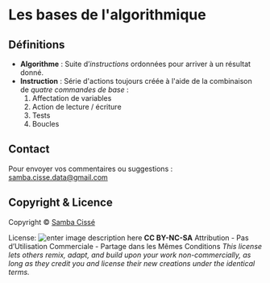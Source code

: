 # Les bases de l'algorithmique

## Définitions
- **Algorithme** : Suite d’*instructions* ordonnées pour arriver à un résultat donné.
- **Instruction** : Série d'actions toujours créée à l'aide de la combinaison de  *quatre commandes de base* :
	1. Affectation de variables
	2. Action de lecture / écriture
	3. Tests
	4. Boucles











## Contact

Pour envoyer vos commentaires ou suggestions : samba.cisse.data@gmail.com

## Copyright & Licence

Copyright © [Samba Cissé](http://www.sambacisse.com)

License: 
![enter image description here](https://licensebuttons.net/l/by-nc-sa/3.0/88x31.png)
**CC BY-NC-SA**
Attribution - Pas d’Utilisation Commerciale - Partage dans les Mêmes Conditions
*This license lets others remix, adapt, and build upon your work non-commercially, as long as they credit you and license their new creations under the identical terms.*
<!--stackedit_data:
eyJoaXN0b3J5IjpbNjI2MDg3ODE0LDYwMzc5MTk4MF19
-->